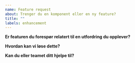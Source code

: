 ```yaml
---
name: Feature request
about: Trenger du en komponent eller en ny feature?
title: ""
labels: enhancement
---
```


**Er featuren du forespør relatert til en utfordring du opplever?**

<!-- Beskriv hva utfordringen er -->

**Hvordan kan vi løse dette?**

<!-- Beskriv et løsningsforslag om du har det -->

**Kan du eller teamet ditt hjelpe til?**

<!-- Om du eller teamet ditt kan bidra med kode eller annet, skriv det her -->
